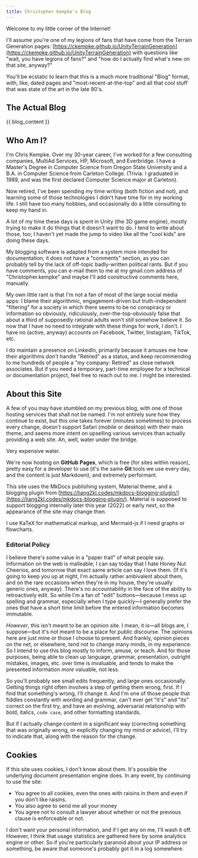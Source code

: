 ```yaml
---
title: Christopher Kempke's Blog
---
```


Welcome to my little corner of the Internet!

I'll assume you're one of my legions of fans that have come from the Terrain Generation pages: [https://ckempke.github.io/UnityTerrainGeneration](https://ckempke.github.io/UnityTerrainGeneration) with questions like "wait, you have legions of fans?" and "how do I actually find what's new on that site, anyway?"     

You'll be ecstatic to learn that this is a much more traditional "Blog" format, with, like, dated pages and "most-recent-at-the-top" and all that cool stuff that was state of the art in the late 90's.



## The Actual Blog

{{ blog_content }}

## Who Am I?

I'm Chris Kempke.  Over my 30-year career, I've worked for a few consulting companies, MultiAd Services, HP, Microsoft, and Everbridge.     I have a Master's Degree in Computer Science from Oregon State University and a B.A. in Computer Science from Carleton College.  (Trivia:  I graduated in 1989, and was the first declared Computer Science major at Carleton).

Now retired, I've been spending my time writing (both fiction and not), and learning some of those technologies I didn't have time for in my working life.    I still have too many hobbies, and occasionally do a little consulting to keep my hand in.

A lot of my time these days is spent in Unity (the 3D game engine), mostly trying to make it do things that it doesn't want to do.   I tend to write about those, too; I haven't yet made the jump to video like all the "cool kids" are doing these days.

My blogging software is adapted from a system more intended for documentation; it does not have a "comments" section, as you can probably tell by the lack of off-topic badly-written political rants.   But if you have comments, you can e-mail them to me at my gmail.com address of "Christopher.kempke" and maybe I'll add constructive comments here, manually.

My own little rant is that I'm not a fan of most of the large social media apps:  I blame their algorithmic, engagement-driven but truth-independent "filtering" for a society in which there seems to be no conspiracy or information so obviously, ridiculously, over-the-top-obviously false that about a third of supposedly rational adults won't _still_ somehow believe it.    So now that I have no need to integrate with these things for work, I don't.  I have no (active, anyway) accounts on Facebook, Twitter, Instagram, TikTok, etc.

I do maintain a presence on LinkedIn, primarily because it amuses me how their algorithms _don't_ handle "Retired" as a status, and keep recommending to me hundreds of people a "my company: Retired" as close network associates.    But if you need a temporary, part-time employee for a technical or documentation project, feel free to reach out to me.  I might be interested.

## About this Site

A few of you may have stumbled on my previous blog, with one of those hosting services that shall not be named.   I'm not entirely sure how they continue to exist, but this one takes forever (minutes sometimes) to process every change, doesn't support Safari (mobile or desktop) with their main theme, and seems more intent on upselling various services than actually providing a web site.   Ah, well, water under the bridge.

Very expensive water.

We're now hosting on **GitHub** **Pages**, which is free (for sites within reason), pretty easy for a developer to use (it's the same **Git** tools we use every day, and the content is just Markdown), and extremely performant.

This site uses the MkDocs publishing system, Material theme, and a blogging plugin from [https://liang2kl.codes/mkdocs-blogging-plugin/](https://liang2kl.codes/mkdocs-blogging-plugin/).   Material is supposed to support blogging internally later this year (2022) or early next, so the appearance of the site may change then.

I use KaTeX for mathematical markup, and Mermaid-js if I need graphs or flowcharts.

### Editorial Policy

I believe there's some value in a "paper trail" of what people say.    Information on the web is malleable; I can say today that I hate Honey Nut Cheerios, and tomorrow that exact same article can say I love them. (If it's going to keep you up at night, I'm actually rather ambivalent about them, and on the rare occasions when they're in my house, they're usually generic ones, anyway).    There's no accountability in the face of the ability to retroactively edit.   So while I'm a fan of "edit" buttons—because I mess up spelling and grammar, especially when I type quickly—I generally prefer the ones that have a short time limit before the entered information becomes immutable.

_However_, this isn't meant to be an opinion site.  I mean, it _is_—all blogs are, I suppose—but it's not meant to be a place for public discourse.   The opinions here are just mine or those I choose to present.   And frankly, opinion pieces on the net, or elsewhere, tend not to change many minds, in my experience.    So I intend to use this blog mostly to inform, amuse, or teach.   And for those purposes, being able to clean up language, grammar, presentation, outright mistakes, images, etc. over time is invaluable, and tends to make the presented information _more_ valuable, not less.

So you'll probably see small edits frequently, and large ones occasionally.   Getting things right often involves a step of getting them wrong, first.   If I find that something's wrong, I'll change it.    And I'm one of those people that fiddles constantly with wording and grammar, can't ever get "it's" and "its" correct on the first try, and have an evolving, adversarial relationship with bold, italics, `code case`, and other formatting standards.

But if I actually change content in a significant way (correcting something that was originally wrong, or explicitly changing my mind or advice), I'll try to indicate that, along with the reason for the change.

## Cookies

If this site uses cookies, I don't know about them.   It's possible the underlying document presentation engine does.   In any event, by continuing to use the site:  

- You agree to all cookies, even the ones with raisins in them and even if you don't like raisins.   
- You also agree to send me all your money
- You agree not to consult a lawyer about whether or not the previous clause is enforceable or not.

I don't want your personal information, and if I get any on me, I'll wash it off.   However, I think that usage statistics are gathered here by some analytics engine or other.  So if you're particularly paranoid about your IP address or something, be aware that someone's probably got it in a log somewhere.
